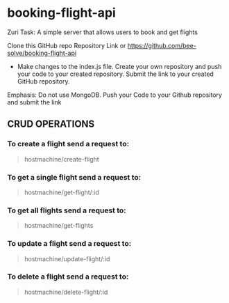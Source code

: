 # booking-flight-api
Zuri Task: A simple server that allows users to book and get flights


Clone this GitHub repo
Repository Link or https://github.com/bee-solve/booking-flight-api
- Make changes to the index.js file. Create your own repository and push your code to your created repository. Submit the link to your created GitHub repository.

Emphasis: Do not use MongoDB. Push your Code to your Github repository and submit the link

## CRUD OPERATIONS

### To create a flight send a request to:
> hostmachine/create-flight

### To get a single flight send a request to:
> hostmachine/get-flight/:id

### To get all flights send a request to:
> hostmachine/get-flights

### To update a flight send a request to:
> hostmachine/update-flight/:id

### To delete a flight send a request to:
> hostmachine/delete-flight/:id
